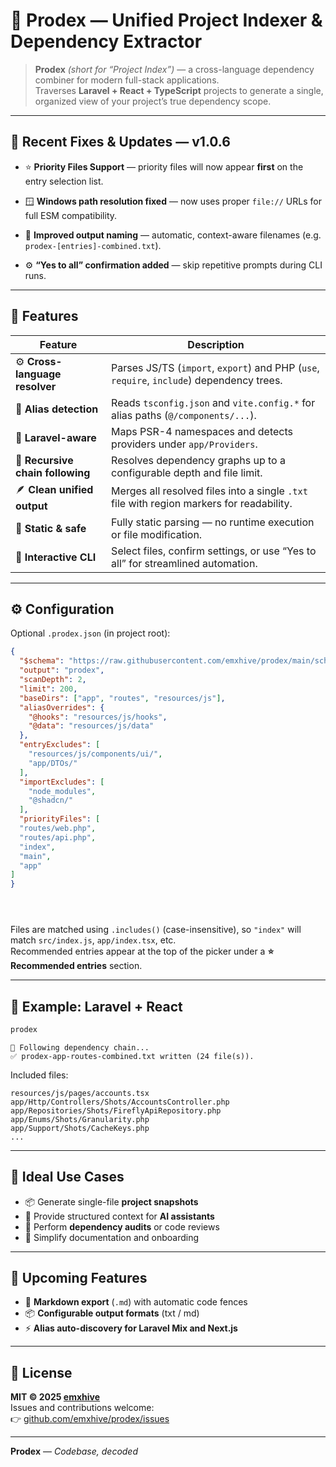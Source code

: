# 🧩 Prodex — Unified Project Indexer & Dependency Extractor

> **Prodex** *(short for “Project Index”)* — a cross-language dependency combiner for modern full-stack applications.  
> Traverses **Laravel + React + TypeScript** projects to generate a single, organized view of your project’s true dependency scope.

---

## 🧠 Recent Fixes & Updates — v1.0.6
- ⭐ **Priority Files Support**  — priority files will now appear **first** on the entry selection list.

- 🪟 **Windows path resolution fixed** — now uses proper `file://` URLs for full ESM compatibility.  
- 🧾 **Improved output naming** — automatic, context-aware filenames (e.g. `prodex-[entries]-combined.txt`).  
- ⚙️ **“Yes to all” confirmation added** — skip repetitive prompts during CLI runs.

---

## 🚀 Features

| Feature | Description |
|----------|-------------|
| ⚙️ **Cross-language resolver** | Parses JS/TS (`import`, `export`) and PHP (`use`, `require`, `include`) dependency trees. |
| 🧭 **Alias detection** | Reads `tsconfig.json` and `vite.config.*` for alias paths (`@/components/...`). |
| 🧩 **Laravel-aware** | Maps PSR-4 namespaces and detects providers under `app/Providers`. |
| 🔄 **Recursive chain following** | Resolves dependency graphs up to a configurable depth and file limit. |
| 🪶 **Clean unified output** | Merges all resolved files into a single `.txt` file with region markers for readability. |
| 🧠 **Static & safe** | Fully static parsing — no runtime execution or file modification. |
| 💬 **Interactive CLI** | Select files, confirm settings, or use “Yes to all” for streamlined automation. |

---

## ⚙️ Configuration

Optional `.prodex.json` (in project root):

```json
{
  "$schema": "https://raw.githubusercontent.com/emxhive/prodex/main/schema/prodex.schema.json",
  "output": "prodex",
  "scanDepth": 2,
  "limit": 200,
  "baseDirs": ["app", "routes", "resources/js"],
  "aliasOverrides": {
    "@hooks": "resources/js/hooks",
    "@data": "resources/js/data"
  },
  "entryExcludes": [
    "resources/js/components/ui/",
    "app/DTOs/"
  ],
  "importExcludes": [
    "node_modules",
    "@shadcn/"
  ], 
  "priorityFiles": [
  "routes/web.php",
  "routes/api.php",
  "index",
  "main",
  "app"
]
}
```

```



```



Files are matched using `.includes()` (case-insensitive), so `"index"` will match `src/index.js`, `app/index.tsx`, etc.  
Recommended entries appear at the top of the picker under a **⭐ Recommended entries** section.





---

## 🧱 Example: Laravel + React

```bash
prodex
```

```
🧩 Following dependency chain...
✅ prodex-app-routes-combined.txt written (24 file(s)).
```

Included files:
```
resources/js/pages/accounts.tsx
app/Http/Controllers/Shots/AccountsController.php
app/Repositories/Shots/FireflyApiRepository.php
app/Enums/Shots/Granularity.php
app/Support/Shots/CacheKeys.php
...
```

---

## 🧠 Ideal Use Cases

- 📦 Generate single-file **project snapshots**  
- 🤖 Provide structured context for **AI assistants**  
- 🧩 Perform **dependency audits** or code reviews  
- 📄 Simplify documentation and onboarding  

---

## 🔮 Upcoming Features

- 📝 **Markdown export** (`.md`) with automatic code fences  
- 📦 **Configurable output formats** (txt / md)  
- ⚡ **Alias auto-discovery for Laravel Mix and Next.js**  

---

## 🧾 License

**MIT © 2025 [emxhive](https://github.com/emxhive)**  
Issues and contributions welcome:  
👉 [github.com/emxhive/prodex/issues](https://github.com/emxhive/prodex/issues)

---

**Prodex** — *Codebase, decoded*

